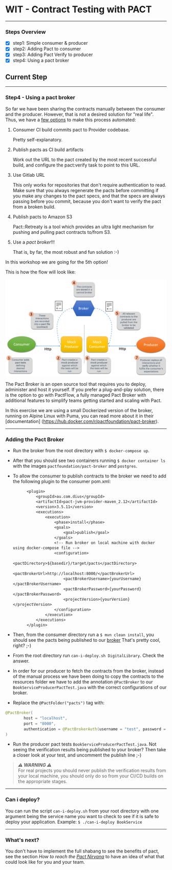 # WIT - Contract Testing with PACT
***
### Steps Overview
- [X] step1: Simple consumer & producer
- [X] step2: Adding Pact to consumer
- [X] step3: Adding Pact Verify to producer
- [X] step4: Using a pact broker

## Current Step
***
### Step4 - Using a pact broker

So far we have been sharing the contracts manually between the consumer and the producer.
However, that is not a desired solution for "real life". Thus, we have a [few options](https://docs.pact.io/getting_started/sharing_pacts#alternative-approaches) 
to make this process automated:

1. Consumer CI build commits pact to Provider codebase.

   Pretty self-explanatory.

2. Publish pacts as CI build artifacts

   Work out the URL to the pact created by the most recent successful build, and configure the pact:verify task to point to this URL.

3. Use Gitlab URL

   This only works for repositories that don't require authentication to read. Make sure that you always regenerate the pacts before committing if you make any changes to the pact specs, and that the specs are always passing before you commit, because you don't want to verify the pact from a broken build.

4. Publish pacts to Amazon S3

   Pact::Retreaty is a tool which provides an ultra light mechanism for pushing and pulling pact contracts to/from S3.

5. Use a *pact broker*!!!

   That is, by far, the most robust and fun solution :-)

In this workshop we are going for the 5th option!

This is how the flow will look like:

![Step4](pictures/step4.png)

The Pact Broker is an open source tool that requires you to deploy, administer and host it yourself. 
If you prefer a plug-and-play solution, there is the option to go with PactFlow, a fully managed Pact Broker with 
additional features to simplify teams getting started and scaling with Pact.

In this exercise we are using a small Dockerized version of the broker, running on Alpine Linux with Puma, you can read more about it in their [documentation] (https://hub.docker.com/r/pactfoundation/pact-broker).
***

### Adding the Pact Broker
- Run the broker from the root directory with `$ docker-compose up`.

- After that you should see two containers running `$ docker container ls` with the images `pactfoundation/pact-broker` 
and `postgres`.

- To allow the consumer to publish contracts to the broker we need to add the following plugin to the consumer pom.xml:

            <plugin>
                <groupId>au.com.dius</groupId>
                <artifactId>pact-jvm-provider-maven_2.12</artifactId>
                <version>3.5.11</version>
                <executions>
                    <execution>
                        <phase>install</phase>
                        <goals>
                            <goal>publish</goal>
                        </goals>
                        <!-- Run broker on local machine with docker using docker-compose file -->
                        <configuration>
                            <pactDirectory>${basedir}/target/pacts</pactDirectory>
                            <pactBrokerUrl>http://localhost:8000/</pactBrokerUrl>
                            <pactBrokerUsername>{yourUsername}</pactBrokerUsername>
                            <pactBrokerPassword>{yourPassword}</pactBrokerPassword>
                            <projectVersion>{yourVersion}</projectVersion>
                        </configuration>
                    </execution>
                </executions>
            </plugin>

- Then, from the consumer directory run a `$ mvn clean install`, you should see the pacts being published to our [broker](http://localhost:8000/) That's pretty cool, right? ;-)

- From the root directory run `can-i-deploy.sh DigitalLibrary`. Check the answer.

- In order for our producer to fetch the contracts from the broker, instead of the manual process we have been doing to copy the contracts to the resources folder we
  have to add the annotation `@PactBroker` to our `BookServiceProducerPactTest.java` with the correct configurations of our broker.

- Replace the `@PactFolder("pacts")` tag with:
```java
@PactBroker(
        host = "localhost",
        port = "8000",
        authentication = @PactBrokerAuth(username = "test", password = "test")
)
```

- Run the producer pact tests `BookServiceProducerPactTest.java`. Not seeing the verification results being published to your broker? Then take a closer look at your test, and uncomment the publish line ;-)

> **_⚠️ WARNING ⚠️_**  
For real projects you should never publish the verification results from your local machine, you should only do so from your CI/CD builds on the appropriate stages.

***
### Can i deploy?

You can run the script `can-i-deploy.sh` from your root directory with one argument being the service name you want to 
check to see if it is safe to deploy your application. Example: `$ ./can-i-deploy BookService`

***
### What's next?
You don't have to implement the full shabang to see the benefits of pact, see the section
*How to reach the [Pact Nirvana](https://docs.pact.io/pact_nirvana)* to have an idea of what that could look like for you and your team.